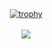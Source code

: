 <div style="text-align: center;">
  <a href="https://github.com/ryo-ma/github-profile-trophy">
    <img src="https://github-profile-trophy.vercel.app/?username=ryo-ma&theme=dracula&row=2&column=5&margin-w=15&margin-h=15" alt="trophy">
  </a>
</div>
<div style="text-align: center; margin-top: 20px;">
  <a href="https://github-readme-stats.vercel.app/api/top-langs">
    <img src="https://github-readme-stats.vercel.app/api/top-langs/?username=RafaDom10&layout=compact">
  </a>
</div>
